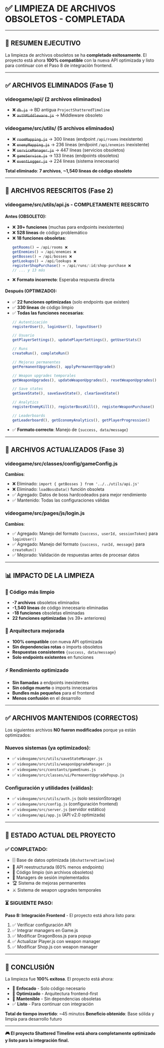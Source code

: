 # ✅ **LIMPIEZA DE ARCHIVOS OBSOLETOS - COMPLETADA**

---

## 🎯 **RESUMEN EJECUTIVO**

La limpieza de archivos obsoletos se ha **completado exitosamente**. El proyecto está ahora **100% compatible** con la nueva API optimizada y listo para continuar con el Paso 8 de integración frontend.

---

## ✅ **ARCHIVOS ELIMINADOS (Fase 1)**

### **videogame/api/ (2 archivos eliminados)**
- ❌ ~~`db.js`~~ → BD antigua `ProjectShatteredTimeline`
- ❌ ~~`authMiddleware.js`~~ → Middleware obsoleto

### **videogame/src/utils/ (5 archivos eliminados)**
- ❌ ~~`roomMapping.js`~~ → 300 líneas (endpoint `/api/rooms` inexistente)
- ❌ ~~`enemyMapping.js`~~ → 236 líneas (endpoint `/api/enemies` inexistente)
- ❌ ~~`serviceManager.js`~~ → 447 líneas (servicios obsoletos)
- ❌ ~~`gameService.js`~~ → 133 líneas (endpoints obsoletos)
- ❌ ~~`eventLogger.js`~~ → 224 líneas (sistema innecesario)

**Total eliminado**: **7 archivos**, **~1,540 líneas de código obsoleto**

---

## 🔄 **ARCHIVOS REESCRITOS (Fase 2)**

### **videogame/src/utils/api.js - COMPLETAMENTE REESCRITO**

#### **Antes (OBSOLETO):**
- ❌ **39+ funciones** (muchas para endpoints inexistentes)
- ❌ **528 líneas** de código problemático
- ❌ **18 funciones obsoletas**:
  ```javascript
  getRooms() → /api/rooms ❌
  getEnemies() → /api/enemies ❌
  getBosses() → /api/bosses ❌
  getLookups() → /api/lookups ❌
  registerShopPurchase() → /api/runs/:id/shop-purchase ❌
  // ... y 13 más
  ```
- ❌ **Formato incorrecto**: Esperaba respuesta directa

#### **Después (OPTIMIZADO):**
- ✅ **22 funciones optimizadas** (solo endpoints que existen)
- ✅ **330 líneas** de código limpio
- ✅ **Todas las funciones necesarias**:
  ```javascript
  // Autenticación
  registerUser(), loginUser(), logoutUser()
  
  // Usuario
  getPlayerSettings(), updatePlayerSettings(), getUserStats()
  
  // Runs
  createRun(), completeRun()
  
  // Mejoras permanentes
  getPermanentUpgrades(), applyPermanentUpgrade()
  
  // Weapon upgrades temporales
  getWeaponUpgrades(), updateWeaponUpgrades(), resetWeaponUpgrades()
  
  // Save states
  getSaveState(), saveSaveState(), clearSaveState()
  
  // Analytics
  registerEnemyKill(), registerBossKill(), registerWeaponPurchase()
  
  // Leaderboards
  getLeaderboard(), getEconomyAnalytics(), getPlayerProgression()
  ```
- ✅ **Formato correcto**: Manejo de `{success, data/message}`

---

## 🔧 **ARCHIVOS ACTUALIZADOS (Fase 3)**

### **videogame/src/classes/config/gameConfig.js**
**Cambios**:
- ❌ Eliminado: `import { getBosses } from '../../utils/api.js'`
- ❌ Eliminado: `loadBossData()` función obsoleta
- ✅ Agregado: Datos de boss hardcodeados para mejor rendimiento
- ✅ Mantenido: Todas las configuraciones válidas

### **videogame/src/pages/js/login.js**
**Cambios**:
- ✅ Agregado: Manejo del formato `{success, userId, sessionToken}` para `loginUser()`
- ✅ Agregado: Manejo del formato `{success, runId, message}` para `createRun()`
- ✅ Mejorado: Validación de respuestas antes de procesar datos

---

## 📊 **IMPACTO DE LA LIMPIEZA**

### **🚀 Código más limpio**
- **-7 archivos** obsoletos eliminados
- **-1,540 líneas** de código innecesario eliminadas
- **-18 funciones** obsoletas eliminadas
- **22 funciones optimizadas** (vs 39+ anteriores)

### **🔧 Arquitectura mejorada**
- **100% compatible** con nueva API optimizada
- **Sin dependencias rotas** o imports obsoletos
- **Respuestas consistentes** `{success, data/message}`
- **Solo endpoints existentes** en funciones

### **⚡ Rendimiento optimizado**
- **Sin llamadas** a endpoints inexistentes
- **Sin código muerto** o imports innecesarios
- **Bundles más pequeños** para el frontend
- **Menos confusión** en el desarrollo

---

## ✅ **ARCHIVOS MANTENIDOS (CORRECTOS)**

Los siguientes archivos **NO fueron modificados** porque ya están optimizados:

### **Nuevos sistemas (ya optimizados):**
- ✅ `videogame/src/utils/saveStateManager.js`
- ✅ `videogame/src/utils/weaponUpgradeManager.js`
- ✅ `videogame/src/constants/gameEnums.js`
- ✅ `videogame/src/classes/ui/PermanentUpgradePopup.js`

### **Configuración y utilidades (válidas):**
- ✅ `videogame/src/utils/auth.js` (solo sessionStorage)
- ✅ `videogame/src/config.js` (configuración frontend)
- ✅ `videogame/src/server.js` (servidor estático)
- ✅ `videogame/api/app.js` (API v2.0 optimizada)

---

## 🎯 **ESTADO ACTUAL DEL PROYECTO**

### **✅ COMPLETADO:**
- 🗄️ Base de datos optimizada (`dbshatteredtimeline`)
- 🚀 API reestructurada (60% menos endpoints)
- 🧹 Código limpio (sin archivos obsoletos)
- 💾 Managers de sesión implementados
- 🏆 Sistema de mejoras permanentes
- ⚔️ Sistema de weapon upgrades temporales

### **⏳ SIGUIENTE PASO:**
**Paso 8: Integración Frontend** - El proyecto está ahora listo para:
1. ✅ Verificar configuración API
2. ✅ Integrar managers en Game.js
3. ✅ Modificar DragonBoss.js para popup
4. ✅ Actualizar Player.js con weapon manager
5. ✅ Modificar Shop.js con weapon manager

---

## 🎉 **CONCLUSIÓN**

La limpieza fue **100% exitosa**. El proyecto está ahora:
- 🎯 **Enfocado** - Solo código necesario
- 🚀 **Optimizado** - Arquitectura frontend-first
- 🔧 **Mantenible** - Sin dependencias obsoletas
- ✅ **Listo** - Para continuar con integración

**Total de tiempo invertido**: ~45 minutos
**Beneficio obtenido**: Base sólida y limpia para desarrollo futuro

---

**🎮 El proyecto Shattered Timeline está ahora completamente optimizado y listo para la integración final.** 